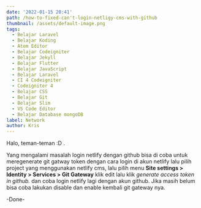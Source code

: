 ```yaml
---
date: '2022-01-15 20:41'
path: /how-to-fixed-can't-login-netligy-cms-with-github
thumbnail: /assets/default-image.png
tags:
  - Belajar Laravel
  - Belajar Koding
  - Atom Editor
  - Belajar Codeigniter
  - Belajar Jekyll
  - Belajar Flutter
  - Belajar JavaScript
  - Belajar Laravel
  - CI 4 Codeigniter
  - Codeigniter 4
  - Belajar CSS
  - Belajar Git
  - Belajar Slim
  - VS Code Editor
  - Belajar Database mongoDB
label: Network
author: Kris
---
```

Halo, teman-teman :D .

Yang mengalami masalah login netlify dengan github bisa di coba untuk meregenerate git gatway token dengan cara login di akun netlify lalu pilih project yang menggunakan netlify cms, lalu pilih menu **Site settings > Identity > Services > Git Gateway** klik edit lalu klik _generate access token in github._ dan coba login netlify lagi dengan akun github. Jika masih belum bisa coba lakukan disable dan enable kembali git gateway nya.

\-Done-
